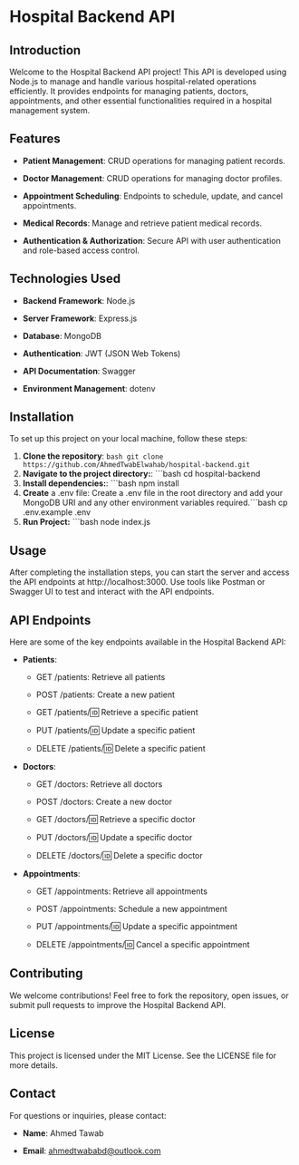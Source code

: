 Hospital Backend API
====================

Introduction
------------

Welcome to the Hospital Backend API project! This API is developed using Node.js to manage and handle various hospital-related operations efficiently. It provides endpoints for managing patients, doctors, appointments, and other essential functionalities required in a hospital management system.

Features
--------

*   **Patient Management**: CRUD operations for managing patient records.
    
*   **Doctor Management**: CRUD operations for managing doctor profiles.
    
*   **Appointment Scheduling**: Endpoints to schedule, update, and cancel appointments.
    
*   **Medical Records**: Manage and retrieve patient medical records.
    
*   **Authentication & Authorization**: Secure API with user authentication and role-based access control.
    

Technologies Used
-----------------

*   **Backend Framework**: Node.js
    
*   **Server Framework**: Express.js
    
*   **Database**: MongoDB
    
*   **Authentication**: JWT (JSON Web Tokens)
    
*   **API Documentation**: Swagger
    
*   **Environment Management**: dotenv
    

Installation
------------

To set up this project on your local machine, follow these steps:
1. **Clone the repository**: ```bash
   git clone https://github.com/AhmedTwabElwahab/hospital-backend.git```
3. **Navigate to the project directory:**: ```bash cd hospital-backend
4. **Install dependencies:**: ```bash npm install
5. **Create** a .env file: Create a .env file in the root directory and add your MongoDB URI and any other environment variables required.```bash cp .env.example .env
6. **Run Project:** ```bash node index.js

Usage
-----

After completing the installation steps, you can start the server and access the API endpoints at http://localhost:3000. Use tools like Postman or Swagger UI to test and interact with the API endpoints.

API Endpoints
-------------

Here are some of the key endpoints available in the Hospital Backend API:

*   **Patients**:
    
    *   GET /patients: Retrieve all patients
        
    *   POST /patients: Create a new patient
        
    *   GET /patients/:id: Retrieve a specific patient
        
    *   PUT /patients/:id: Update a specific patient
        
    *   DELETE /patients/:id: Delete a specific patient
        
*   **Doctors**:
    
    *   GET /doctors: Retrieve all doctors
        
    *   POST /doctors: Create a new doctor
        
    *   GET /doctors/:id: Retrieve a specific doctor
        
    *   PUT /doctors/:id: Update a specific doctor
        
    *   DELETE /doctors/:id: Delete a specific doctor
        
*   **Appointments**:
    
    *   GET /appointments: Retrieve all appointments
        
    *   POST /appointments: Schedule a new appointment
        
    *   PUT /appointments/:id: Update a specific appointment
        
    *   DELETE /appointments/:id: Cancel a specific appointment
        

Contributing
------------

We welcome contributions! Feel free to fork the repository, open issues, or submit pull requests to improve the Hospital Backend API.

License
-------

This project is licensed under the MIT License. See the LICENSE file for more details.

Contact
-------

For questions or inquiries, please contact:

*   **Name**: Ahmed Tawab
    
*   **Email**: ahmedtwababd@outlook.com
